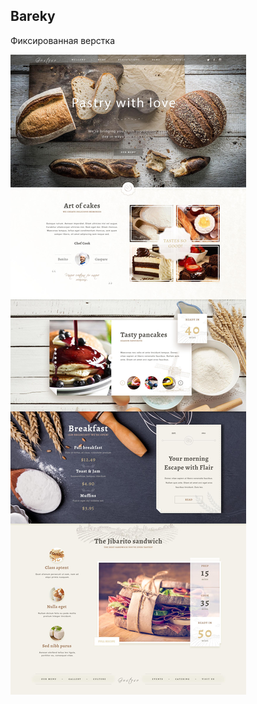 ## Bareky

Фиксированная верстка

![Image](https://github.com/ricomen/Bakery/raw/master/src/Bakery.jpg)
